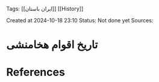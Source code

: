 
<span class="tag">Tags</span>:   [[ایران باستان]] [[History]]

Created at 2024-10-18 23:10
<span class="tag">Status</span>: <span class="danger">Not done yet</span>
<span class="danger">Sources</span>:

# تاریخ اقوام هخامنشی




# References

